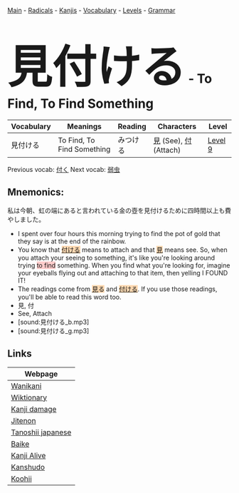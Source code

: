 <style> bigfont {font-size: 100px}</style>
[Main](../README.md) -
[Radicals](../radicals.md) -
[Kanjis](../kanjis.md) -
[Vocabulary](../vocabulary.md) -
[Levels](../levels.md) -
[Grammar](../grammar.md)
# <bigfont> 見付ける</bigfont> - To Find, To Find Something 

| Vocabulary | Meanings | Reading | Characters | Level |
| --- | --- | --- | --- | --- |
| 見付ける | To Find, To Find Something | みつける |  [見](../kanjis/見.md) (See), [付](../kanjis/付.md) (Attach) | [Level 9](../levels/wk_level9.md) |

Previous vocab: [付く](付く.md) Next vocab: [弱虫](弱虫.md) 

## Mnemonics:
私は今朝、虹の端にあると言われている金の壺を見付けるために四時間以上も費やしました。
* I spent over four hours this morning trying to find the pot of gold that they say is at the end of the rainbow.
* You know that <span style="background-color:#fed8b1"> [付ける](https://jisho.org/search/付ける)</span> means to attach and that <span style="background-color:#fed8b1"> [見](https://jisho.org/search/見)</span> means see. So, when you attach your seeing to something, it's like you're looking around trying <span style="background-color:#ffcccb"> to find</span> something. When you find what you're looking for, imagine your eyeballs flying out and attaching to that item, then yelling I FOUND IT!
* The readings come from <span style="background-color:#fed8b1"> [見](https://jisho.org/search/見)る</span> and <span style="background-color:#fed8b1"> [付ける](https://jisho.org/search/付ける)</span>. If you use those readings, you'll be able to read this word too.
* 見, 付
* See, Attach
* [sound:見付ける_b.mp3]
* [sound:見付ける_g.mp3]


## Links 

| Webpage |
| --- |
| [Wanikani          ](https://www.wanikani.com/kanji/見付ける) |
| [Wiktionary        ](https://en.wiktionary.org/wiki/見付ける) |
| [Kanji damage      ](http://www.kanjidamage.com/kanji/search?utf8=✓&q=見付ける) |
| [Jitenon           ](https://jitenon.com/kanji/見付ける) |
| [Tanoshii japanese ](https://www.tanoshiijapanese.com/dictionary/kanji.cfm?k=見付ける) |
| [Baike             ](https://baike.baidu.com/item/見付ける) |
| [Kanji Alive       ](https://app.kanjialive.com/見付ける) |
| [Kanshudo          ](https://www.kanshudo.com/searchmn?q=見付ける) |
| [Koohii            ](https://kanji.koohii.com/study/kanji/見付ける) |
